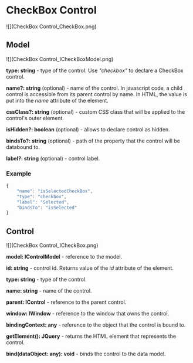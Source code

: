 # CheckBox Control

![](CheckBox Control_CheckBox.png)

## Model

![](CheckBox Control_ICheckBoxModel.png)

**type: string** - type of the control. Use _"checkbox"_ to declare a CheckBox control.

**name?: string** (optional) - name of the control. In javascript code, a child control is accessible from its parent control by name. In HTML, the value is put into the _name_ attribute of the element.

**cssClass?: string** (optional) - custom CSS class that will be applied to the control's outer element.

**isHidden?: boolean** (optional) - allows to declare control as hidden.

**bindsTo?: string** (optional) - path of the property that the control will be databound to.

**label?: string** (optional) - control label.

### Example

```javascript
{
	"name": "isSelectedCheckBox",
	"type": "checkbox",
	"label": "Selected",
	"bindsTo": "isSelected"
}
```

## Control

![](CheckBox Control_ICheckBox.png)

**model: IControlModel** - reference to the model.

**id: string** - control id. Returns value of the _id_ attribute of the element.

**type: string** - type of the control.

**name: string** - name of the control.

**parent: IControl** - reference to the parent control.

**window: IWindow** - reference to the window that owns the control.

**bindingContext: any** - reference to the object that the control is bound to.

**getElement(): JQuery** - returns the HTML element that represents the control.

**bind(dataObject: any): void** - binds the control to the data model.